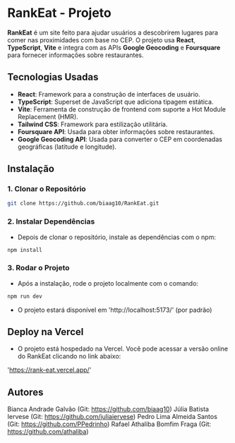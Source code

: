 # RankEat - Projeto

**RankEat** é um site feito para ajudar usuários a descobrirem lugares para comer nas proximidades com base no CEP. O projeto usa **React**, **TypeScript**, **Vite** e integra com as APIs **Google Geocoding** e **Foursquare** para fornecer informações sobre restaurantes.


## Tecnologias Usadas

- **React**: Framework para a construção de interfaces de usuário.
- **TypeScript**: Superset de JavaScript que adiciona tipagem estática.
- **Vite**: Ferramenta de construção de frontend com suporte a Hot Module Replacement (HMR).
- **Tailwind CSS**: Framework para estilização utilitária.
- **Foursquare API**: Usada para obter informações sobre restaurantes.
- **Google Geocoding API**: Usada para converter o CEP em coordenadas geográficas (latitude e longitude).


## Instalação

### 1. Clonar o Repositório

```bash
git clone https://github.com/biaag10/RankEat.git
```

### 2. Instalar Dependências

- Depois de clonar o repositório, instale as dependências com o npm:

```bash
npm install
```

### 3. Rodar o Projeto

- Após a instalação, rode o projeto localmente com o comando:

```bash
npm run dev
```

- O projeto estará disponível em 'http://localhost:5173/' (por padrão)


## Deploy na Vercel

- O projeto está hospedado na Vercel. Você pode acessar a versão online do RankEat clicando no link abaixo:

'https://rank-eat.vercel.app/'


## Autores

Bianca Andrade Galvão (Git: https://github.com/biaag10)
Júlia Batista Iervese (Git: https://github.com/juliaiervese)
Pedro Lima Almeida Santos	(Git: https://github.com/PPedrinho)
Rafael Athaliba Bomfim Fraga (Git: https://github.com/athaliba)

